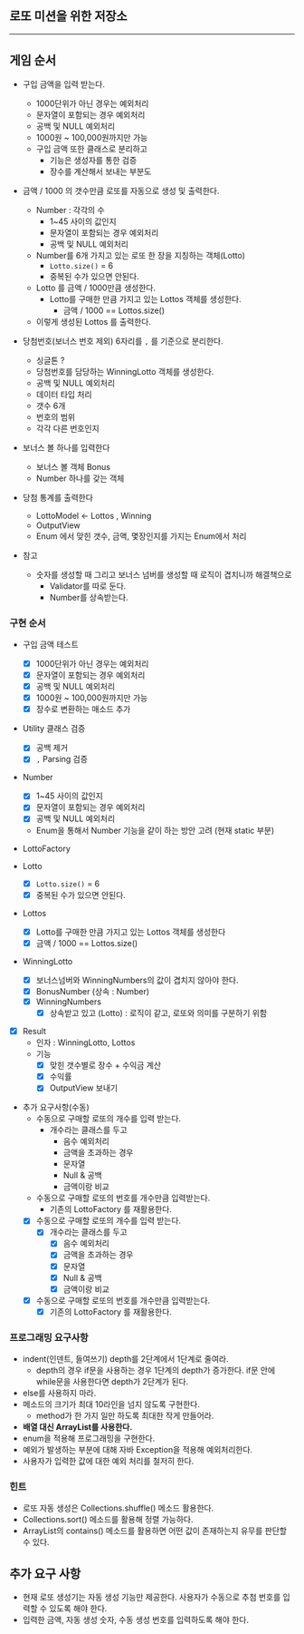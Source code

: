 ## 로또 미션을 위한 저장소

---

## 게임 순서

- 구입 금액을 입력 받는다.

    - 1000단위가 아닌 경우는 예외처리
    - 문자열이 포함되는 경우 예외처리
    - 공백 및 NULL 예외처리
    - 1000원 ~ 100,000원까지만 가능
    - 구입 금액 또한 클래스로 분리하고
        - 기능은 생성자를 통한 검증
        - 장수를 계산해서 보내는 부분도

- 금액 / 1000 의 갯수만큼 로또를 자동으로 생성 및 출력한다.

    - Number : 각각의 수
        - 1~45 사이의 값인지
        - 문자열이 포함되는 경우 예외처리
        - 공백 및 NULL 예외처리
    - Number를 6개 가지고 있는 로또 한 장을 지칭하는 객체(Lotto)
        - `Lotto.size()` = 6
        - 중복된 수가 있으면 안된다.
    - Lotto 를 금액 / 1000만큼 생성한다.
        - Lotto를 구매한 만큼 가지고 있는 Lottos 객체를 생성한다.
            - 금액 / 1000 == Lottos.size()
    - 이렇게 생성된 Lottos 를 출력한다.

- 당첨번호(보너스 번호 제외) 6자리를 `,` 를 기준으로 분리한다.
    - 싱글톤 ?
    - 당첨번호를 담당하는 WinningLotto 객체를 생성한다.
    - 공백 및 NULL 예외처리
    - 데이터 타입 처리
    - 갯수 6개
    - 번호의 범위
    - 각각 다른 번호인지

- 보너스 볼 하나를 입력한다
    - 보너스 볼 객체 Bonus
    - Number 하나를 갖는 객체

- 당첨 통계를 출력한다
    - LottoModel ← Lottos , Winning
    - OutputView
    - Enum 에서 맞힌 갯수, 금액, 몇장인지를 가지는 Enum에서 처리

- 참고
    - 숫자를 생성할 때 그리고 보너스 넘버를 생성할 때 로직이 겹치니까 해결책으로
        - Validator를 따로 둔다.
        - Number를 상속받는다.

### 구현 순서

- 구입 금액 테스트
    - [x] 1000단위가 아닌 경우는 예외처리
    - [x] 문자열이 포함되는 경우 예외처리
    - [x] 공백 및 NULL 예외처리
    - [x] 1000원 ~ 100,000원까지만 가능
    - [x] 장수로 변환하는 매소드 추가
- Utility 클래스 검증
    - [x] 공백 제거
    - [x] `,` Parsing 검증
    
- Number
    - [x] 1~45 사이의 값인지
    - [x] 문자열이 포함되는 경우 예외처리
    - [x] 공백 및 NULL 예외처리
    - Enum을 통해서 Number 기능을 같이 하는 방안 고려 (현재 static 부분)
    
- LottoFactory
    
- Lotto
    - [x] `Lotto.size()` = 6
    - [x] 중복된 수가 있으면 안된다.
        
- Lottos
    - [x] Lotto를 구매한 만큼 가지고 있는 Lottos 객체를 생성한다
    - [x] 금액 / 1000 == Lottos.size()    

- WinningLotto
    - [x] 보너스넘버와 WinningNumbers의 값이 겹치지 않아야 한다.
    - [x] BonusNumber (상속 : Number)
    - [x] WinningNumbers
        - [x] 상속받고 있고 (Lotto) : 로직이 같고, 로또와 의미를 구분하기 위함
        
- [x] Result
    - 인자 : WinningLotto, Lottos
    - 기능
        - [x] 맞힌 갯수별로 장수 + 수익금 계산
        - [x] 수익률
        - [x] OutputView 보내기         

- 추가 요구사항(수동)
    - 수동으로 구매할 로또의 개수를 입력 받는다.
        - 개수라는 클래스를 두고
            - 음수 예외처리
            - 금액을 초과하는 경우
            - 문자열
            - Null & 공백
            - 금액이랑 비교            
    - 수동으로 구매할 로또의 번호를 개수만큼 입력받는다.
        - 기존의 LottoFactory 를 재활용한다.
    - [x] 수동으로 구매할 로또의 개수를 입력 받는다.
        - [x] 개수라는 클래스를 두고
            - [x] 음수 예외처리
            - [x] 금액을 초과하는 경우
            - [x] 문자열
            - [x] Null & 공백
            - [x] 금액이랑 비교            
    - [x] 수동으로 구매할 로또의 번호를 개수만큼 입력받는다.
        - [x] 기존의 LottoFactory 를 재활용한다.        
        
### 프로그래밍 요구사항

- indent(인덴트, 들여쓰기) depth를 2단계에서 1단계로 줄여라.
    - depth의 경우 if문을 사용하는 경우 1단계의 depth가 증가한다. if문 안에 while문을 사용한다면 depth가 2단계가 된다.
- else를 사용하지 마라.
- 메소드의 크기가 최대 10라인을 넘지 않도록 구현한다.
    - method가 한 가지 일만 하도록 최대한 작게 만들어라.
- **배열 대신 ArrayList를 사용한다.**
- enum을 적용해 프로그래밍을 구현한다.
- 예외가 발생하는 부분에 대해 자바 Exception을 적용해 예외처리한다.
- 사용자가 입력한 값에 대한 예외 처리를 철저히 한다. 
 
### 힌트

- 로또 자동 생성은 Collections.shuffle() 메소드 활용한다.
- Collections.sort() 메소드를 활용해 정렬 가능하다.
- ArrayList의 contains() 메소드를 활용하면 어떤 값이 존재하는지 유무를 판단할 수 있다.

## 추가 요구 사항

- 현재 로또 생성기는 자동 생성 기능만 제공한다. 사용자가 수동으로 추첨 번호를 입력할 수 있도록 해야 한다.
- 입력한 금액, 자동 생성 숫자, 수동 생성 번호를 입력하도록 해야 한다.